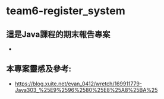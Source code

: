 # team6-register_system
## 這是Java課程的期末報告專案
+ 
## 本專案靈感及參考:
+ https://blog.xuite.net/evan_0412/wretch/169911779-Java303_%25E9%2596%2580%25E8%25A8%25BA%25
